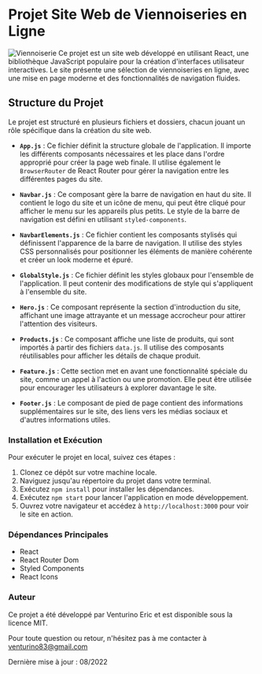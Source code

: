 
#  Projet Site Web de Viennoiseries en Ligne
![Viennoiserie](https://github.com/ventustyl/site-react-boulangerie/blob/main/src/img/pack%20viennoiserie.png?raw=true)
Ce projet est un site web développé en utilisant React, une bibliothèque JavaScript populaire pour la création d'interfaces utilisateur interactives. Le site présente une sélection de viennoiseries en ligne, avec une mise en page moderne et des fonctionnalités de navigation fluides.

## Structure du Projet

Le projet est structuré en plusieurs fichiers et dossiers, chacun jouant un rôle spécifique dans la création du site web.

-   **`App.js`** : Ce fichier définit la structure globale de l'application. Il importe les différents composants nécessaires et les place dans l'ordre approprié pour créer la page web finale. Il utilise également le `BrowserRouter` de React Router pour gérer la navigation entre les différentes pages du site.
    
-   **`Navbar.js`** : Ce composant gère la barre de navigation en haut du site. Il contient le logo du site et un icône de menu, qui peut être cliqué pour afficher le menu sur les appareils plus petits. Le style de la barre de navigation est défini en utilisant `styled-components`.
    
-   **`NavbarElements.js`** : Ce fichier contient les composants stylisés qui définissent l'apparence de la barre de navigation. Il utilise des styles CSS personnalisés pour positionner les éléments de manière cohérente et créer un look moderne et épuré.
    
-   **`GlobalStyle.js`** : Ce fichier définit les styles globaux pour l'ensemble de l'application. Il peut contenir des modifications de style qui s'appliquent à l'ensemble du site.
    
-   **`Hero.js`** : Ce composant représente la section d'introduction du site, affichant une image attrayante et un message accrocheur pour attirer l'attention des visiteurs.
    
-   **`Products.js`** : Ce composant affiche une liste de produits, qui sont importés à partir des fichiers `data.js`. Il utilise des composants réutilisables pour afficher les détails de chaque produit.
    
-   **`Feature.js`** : Cette section met en avant une fonctionnalité spéciale du site, comme un appel à l'action ou une promotion. Elle peut être utilisée pour encourager les utilisateurs à explorer davantage le site.
    
-   **`Footer.js`** : Le composant de pied de page contient des informations supplémentaires sur le site, des liens vers les médias sociaux et d'autres informations utiles.
    

### Installation et Exécution

Pour exécuter le projet en local, suivez ces étapes :

1.  Clonez ce dépôt sur votre machine locale.
2.  Naviguez jusqu'au répertoire du projet dans votre terminal.
3.  Exécutez `npm install` pour installer les dépendances.
4.  Exécutez `npm start` pour lancer l'application en mode développement.
5.  Ouvrez votre navigateur et accédez à `http://localhost:3000` pour voir le site en action.

### Dépendances Principales

-   React
-   React Router Dom
-   Styled Components
-   React Icons

### Auteur

Ce projet a été développé par Venturino Eric et est disponible sous la licence MIT.

Pour toute question ou retour, n'hésitez pas à me contacter à [venturino83@gmail.com](mailto:[venturino83@gmail.com)

Dernière mise à jour : 08/2022
